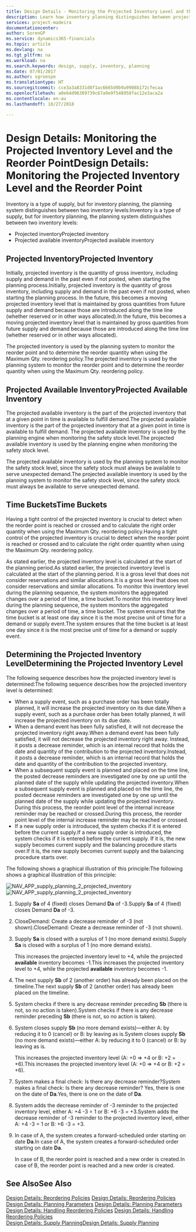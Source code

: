 ```yaml
---
title: Design Details - Monitoring the Projected Inventory Level and the Reorder Point | Microsoft Docs
description: Learn how inventory planning distinguishes between projected inventory and projected available inventory levels.
services: project-madeira
documentationcenter: 
author: SorenGP
ms.service: dynamics365-financials
ms.topic: article
ms.devlang: na
ms.tgt_pltfrm: na
ms.workload: na
ms.search.keywords: design, supply, inventory, planning
ms.date: 07/01/2017
ms.author: sgroespe
ms.translationtype: HT
ms.sourcegitcommit: cce3a3a8331d8f1ac6665d9b9a9908b172cfecaa
ms.openlocfilehash: a0e64d96389739c67a9e9f548958fac12e3aca2a
ms.contentlocale: en-au
ms.lasthandoff: 10/27/2018

---
```

# <a name="design-details-monitoring-the-projected-inventory-level-and-the-reorder-point"></a><span data-ttu-id="5b367-103">Design Details: Monitoring the Projected Inventory Level and the Reorder Point</span><span class="sxs-lookup"><span data-stu-id="5b367-103">Design Details: Monitoring the Projected Inventory Level and the Reorder Point</span></span>
<span data-ttu-id="5b367-104">Inventory is a type of supply, but for inventory planning, the planning system distinguishes between two inventory levels:</span><span class="sxs-lookup"><span data-stu-id="5b367-104">Inventory is a type of supply, but for inventory planning, the planning system distinguishes between two inventory levels:</span></span>  

* <span data-ttu-id="5b367-105">Projected inventory</span><span class="sxs-lookup"><span data-stu-id="5b367-105">Projected inventory</span></span>  
* <span data-ttu-id="5b367-106">Projected available inventory</span><span class="sxs-lookup"><span data-stu-id="5b367-106">Projected available inventory</span></span>  

## <a name="projected-inventory"></a><span data-ttu-id="5b367-107">Projected Inventory</span><span class="sxs-lookup"><span data-stu-id="5b367-107">Projected Inventory</span></span>  
<span data-ttu-id="5b367-108">Initially, projected inventory is the quantity of gross inventory, including supply and demand in the past even if not posted, when starting the planning process.</span><span class="sxs-lookup"><span data-stu-id="5b367-108">Initially, projected inventory is the quantity of gross inventory, including supply and demand in the past even if not posted, when starting the planning process.</span></span> <span data-ttu-id="5b367-109">In the future, this becomes a moving projected inventory level that is maintained by gross quantities from future supply and demand because those are introduced along the time line (whether reserved or in other ways allocated).</span><span class="sxs-lookup"><span data-stu-id="5b367-109">In the future, this becomes a moving projected inventory level that is maintained by gross quantities from future supply and demand because those are introduced along the time line (whether reserved or in other ways allocated).</span></span>  

<span data-ttu-id="5b367-110">The projected inventory is used by the planning system to monitor the reorder point and to determine the reorder quantity when using the Maximum Qty. reordering policy.</span><span class="sxs-lookup"><span data-stu-id="5b367-110">The projected inventory is used by the planning system to monitor the reorder point and to determine the reorder quantity when using the Maximum Qty. reordering policy.</span></span>  

## <a name="projected-available-inventory"></a><span data-ttu-id="5b367-111">Projected Available Inventory</span><span class="sxs-lookup"><span data-stu-id="5b367-111">Projected Available Inventory</span></span>  
<span data-ttu-id="5b367-112">The projected available inventory is the part of the projected inventory that at a given point in time is available to fulfill demand.</span><span class="sxs-lookup"><span data-stu-id="5b367-112">The projected available inventory is the part of the projected inventory that at a given point in time is available to fulfill demand.</span></span> <span data-ttu-id="5b367-113">The projected available inventory is used by the planning engine when monitoring the safety stock level.</span><span class="sxs-lookup"><span data-stu-id="5b367-113">The projected available inventory is used by the planning engine when monitoring the safety stock level.</span></span>  

<span data-ttu-id="5b367-114">The projected available inventory is used by the planning system to monitor the safety stock level, since the safety stock must always be available to serve unexpected demand.</span><span class="sxs-lookup"><span data-stu-id="5b367-114">The projected available inventory is used by the planning system to monitor the safety stock level, since the safety stock must always be available to serve unexpected demand.</span></span>  

## <a name="time-buckets"></a><span data-ttu-id="5b367-115">Time Buckets</span><span class="sxs-lookup"><span data-stu-id="5b367-115">Time Buckets</span></span>  
<span data-ttu-id="5b367-116">Having a tight control of the projected inventory is crucial to detect when the reorder point is reached or crossed and to calculate the right order quantity when using the Maximum Qty. reordering policy.</span><span class="sxs-lookup"><span data-stu-id="5b367-116">Having a tight control of the projected inventory is crucial to detect when the reorder point is reached or crossed and to calculate the right order quantity when using the Maximum Qty. reordering policy.</span></span>  

<span data-ttu-id="5b367-117">As stated earlier, the projected inventory level is calculated at the start of the planning period.</span><span class="sxs-lookup"><span data-stu-id="5b367-117">As stated earlier, the projected inventory level is calculated at the start of the planning period.</span></span> <span data-ttu-id="5b367-118">It is a gross level that does not consider reservations and similar allocations.</span><span class="sxs-lookup"><span data-stu-id="5b367-118">It is a gross level that does not consider reservations and similar allocations.</span></span> <span data-ttu-id="5b367-119">To monitor this inventory level during the planning sequence, the system monitors the aggregated changes over a period of time, a time bucket.</span><span class="sxs-lookup"><span data-stu-id="5b367-119">To monitor this inventory level during the planning sequence, the system monitors the aggregated changes over a period of time, a time bucket.</span></span> <span data-ttu-id="5b367-120">The system ensures that the time bucket is at least one day since it is the most precise unit of time for a demand or supply event.</span><span class="sxs-lookup"><span data-stu-id="5b367-120">The system ensures that the time bucket is at least one day since it is the most precise unit of time for a demand or supply event.</span></span>  

## <a name="determining-the-projected-inventory-level"></a><span data-ttu-id="5b367-121">Determining the Projected Inventory Level</span><span class="sxs-lookup"><span data-stu-id="5b367-121">Determining the Projected Inventory Level</span></span>  
<span data-ttu-id="5b367-122">The following sequence describes how the projected inventory level is determined:</span><span class="sxs-lookup"><span data-stu-id="5b367-122">The following sequence describes how the projected inventory level is determined:</span></span>  

* <span data-ttu-id="5b367-123">When a supply event, such as a purchase order has been totally planned, it will increase the projected inventory on its due date.</span><span class="sxs-lookup"><span data-stu-id="5b367-123">When a supply event, such as a purchase order has been totally planned, it will increase the projected inventory on its due date.</span></span>  
* <span data-ttu-id="5b367-124">When a demand event has been fully satisfied, it will not decrease the projected inventory right away.</span><span class="sxs-lookup"><span data-stu-id="5b367-124">When a demand event has been fully satisfied, it will not decrease the projected inventory right away.</span></span> <span data-ttu-id="5b367-125">Instead, it posts a decrease reminder, which is an internal record that holds the date and quantity of the contribution to the projected inventory.</span><span class="sxs-lookup"><span data-stu-id="5b367-125">Instead, it posts a decrease reminder, which is an internal record that holds the date and quantity of the contribution to the projected inventory.</span></span>  
* <span data-ttu-id="5b367-126">When a subsequent supply event is planned and placed on the time line, the posted decrease reminders are investigated one by one up until the planned date of the supply while updating the projected inventory.</span><span class="sxs-lookup"><span data-stu-id="5b367-126">When a subsequent supply event is planned and placed on the time line, the posted decrease reminders are investigated one by one up until the planned date of the supply while updating the projected inventory.</span></span> <span data-ttu-id="5b367-127">During this process, the reorder point level of the internal increase reminder may be reached or crossed.</span><span class="sxs-lookup"><span data-stu-id="5b367-127">During this process, the reorder point level of the internal increase reminder may be reached or crossed.</span></span>  
* <span data-ttu-id="5b367-128">If a new supply order is introduced, the system checks if it is entered before the current supply.</span><span class="sxs-lookup"><span data-stu-id="5b367-128">If a new supply order is introduced, the system checks if it is entered before the current supply.</span></span> <span data-ttu-id="5b367-129">If it is, the new supply becomes current supply and the balancing procedure starts over.</span><span class="sxs-lookup"><span data-stu-id="5b367-129">If it is, the new supply becomes current supply and the balancing procedure starts over.</span></span>  

<span data-ttu-id="5b367-130">The following shows a graphical illustration of this principle:</span><span class="sxs-lookup"><span data-stu-id="5b367-130">The following shows a graphical illustration of this principle:</span></span>  

<span data-ttu-id="5b367-131">![](media/nav_app_supply_planning_2_projected_inventory.png "NAV_APP_supply_planning_2_projected_inventory")</span><span class="sxs-lookup"><span data-stu-id="5b367-131">![](media/nav_app_supply_planning_2_projected_inventory.png "NAV_APP_supply_planning_2_projected_inventory")</span></span>  

1. <span data-ttu-id="5b367-132">Supply **Sa** of 4 (fixed) closes Demand **Da** of -3.</span><span class="sxs-lookup"><span data-stu-id="5b367-132">Supply **Sa** of 4 (fixed) closes Demand **Da** of -3.</span></span>  
2. <span data-ttu-id="5b367-133">CloseDemand: Create a decrease reminder of -3 (not shown).</span><span class="sxs-lookup"><span data-stu-id="5b367-133">CloseDemand: Create a decrease reminder of -3 (not shown).</span></span>  
3. <span data-ttu-id="5b367-134">Supply **Sa** is closed with a surplus of 1 (no more demand exists).</span><span class="sxs-lookup"><span data-stu-id="5b367-134">Supply **Sa** is closed with a surplus of 1 (no more demand exists).</span></span>  

     <span data-ttu-id="5b367-135">This increases the projected inventory level to +4, while the projected **available** inventory becomes -1.</span><span class="sxs-lookup"><span data-stu-id="5b367-135">This increases the projected inventory level to +4, while the projected **available** inventory becomes -1.</span></span>  

4. <span data-ttu-id="5b367-136">The next supply **Sb** of 2 (another order) has already been placed on the timeline.</span><span class="sxs-lookup"><span data-stu-id="5b367-136">The next supply **Sb** of 2 (another order) has already been placed on the timeline.</span></span>  
5. <span data-ttu-id="5b367-137">System checks if there is any decrease reminder preceding **Sb** (there is not, so no action is taken).</span><span class="sxs-lookup"><span data-stu-id="5b367-137">System checks if there is any decrease reminder preceding **Sb** (there is not, so no action is taken).</span></span>  
6. <span data-ttu-id="5b367-138">System closes supply **Sb** (no more demand exists)—either A: by reducing it to 0 (cancel) or B: by leaving as is.</span><span class="sxs-lookup"><span data-stu-id="5b367-138">System closes supply **Sb** (no more demand exists)—either A: by reducing it to 0 (cancel) or B: by leaving as is.</span></span>  

     <span data-ttu-id="5b367-139">This increases the projected inventory level (A: +0 => +4 or B: +2 = +6).</span><span class="sxs-lookup"><span data-stu-id="5b367-139">This increases the projected inventory level (A: +0 => +4 or B: +2 = +6).</span></span>  

7. <span data-ttu-id="5b367-140">System makes a final check: Is there any decrease reminder?</span><span class="sxs-lookup"><span data-stu-id="5b367-140">System makes a final check: Is there any decrease reminder?</span></span> <span data-ttu-id="5b367-141">Yes, there is one on the date of **Da**.</span><span class="sxs-lookup"><span data-stu-id="5b367-141">Yes, there is one on the date of **Da**.</span></span>  
8. <span data-ttu-id="5b367-142">System adds the decrease reminder of -3 reminder to the projected inventory level, either A: +4 -3 = 1 or B: +6 -3 = +3.</span><span class="sxs-lookup"><span data-stu-id="5b367-142">System adds the decrease reminder of -3 reminder to the projected inventory level, either A: +4 -3 = 1 or B: +6 -3 = +3.</span></span>  
9. <span data-ttu-id="5b367-143">In case of A, the system creates a forward-scheduled order starting on date **Da**.</span><span class="sxs-lookup"><span data-stu-id="5b367-143">In case of A, the system creates a forward-scheduled order starting on date **Da**.</span></span>  

     <span data-ttu-id="5b367-144">In case of B, the reorder point is reached and a new order is created.</span><span class="sxs-lookup"><span data-stu-id="5b367-144">In case of B, the reorder point is reached and a new order is created.</span></span>  

## <a name="see-also"></a><span data-ttu-id="5b367-145">See Also</span><span class="sxs-lookup"><span data-stu-id="5b367-145">See Also</span></span>  
<span data-ttu-id="5b367-146">[Design Details: Reordering Policies](design-details-reordering-policies.md) </span><span class="sxs-lookup"><span data-stu-id="5b367-146">[Design Details: Reordering Policies](design-details-reordering-policies.md) </span></span>  
<span data-ttu-id="5b367-147">[Design Details: Planning Parameters](design-details-planning-parameters.md) </span><span class="sxs-lookup"><span data-stu-id="5b367-147">[Design Details: Planning Parameters](design-details-planning-parameters.md) </span></span>  
<span data-ttu-id="5b367-148">[Design Details: Handling Reordering Policies](design-details-handling-reordering-policies.md) </span><span class="sxs-lookup"><span data-stu-id="5b367-148">[Design Details: Handling Reordering Policies](design-details-handling-reordering-policies.md) </span></span>  
[<span data-ttu-id="5b367-149">Design Details: Supply Planning</span><span class="sxs-lookup"><span data-stu-id="5b367-149">Design Details: Supply Planning</span></span>](design-details-supply-planning.md)

